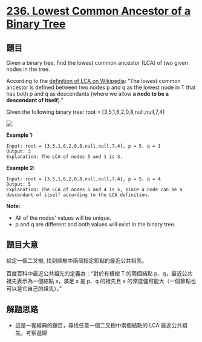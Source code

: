# [236. Lowest Common Ancestor of a Binary Tree](https://leetcode.com/problems/lowest-common-ancestor-of-a-binary-tree/)


## 題目

Given a binary tree, find the lowest common ancestor (LCA) of two given nodes in the tree.

According to the [definition of LCA on Wikipedia](https://en.wikipedia.org/wiki/Lowest_common_ancestor): “The lowest common ancestor is defined between two nodes p and q as the lowest node in T that has both p and q as descendants (where we allow **a node to be a descendant of itself**).”

Given the following binary tree: root = [3,5,1,6,2,0,8,null,null,7,4]

![](https://assets.leetcode-cn.com/aliyun-lc-upload/uploads/2018/12/15/binarytree.png)

**Example 1:**

    Input: root = [3,5,1,6,2,0,8,null,null,7,4], p = 5, q = 1
    Output: 3
    Explanation: The LCA of nodes 5 and 1 is 3.

**Example 2:**

    Input: root = [3,5,1,6,2,0,8,null,null,7,4], p = 5, q = 4
    Output: 5
    Explanation: The LCA of nodes 5 and 4 is 5, since a node can be a descendant of itself according to the LCA definition.

**Note:**

- All of the nodes' values will be unique.
- p and q are different and both values will exist in the binary tree.

## 題目大意

給定一個二叉樹, 找到該樹中兩個指定節點的最近公共祖先。

百度百科中最近公共祖先的定義為：“對於有根樹 T 的兩個結點 p、q，最近公共祖先表示為一個結點 x，滿足 x 是 p、q 的祖先且 x 的深度儘可能大（一個節點也可以是它自己的祖先）。”


## 解題思路

- 這是一套經典的題目，尋找任意一個二叉樹中兩個結點的 LCA 最近公共祖先，考察遞歸
